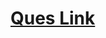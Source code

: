 # <a href="https://practice.geeksforgeeks.org/problems/next-larger-element-1587115620/1">Ques Link</a>
